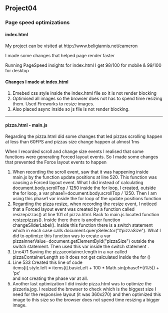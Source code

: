 <h2>Project04</h2>
<h3>Page speed optimizations</h3>
<h4>index.html</h4>
<p>My project can be visited at http://www.beligiannis.net/cameron</p>
<p>I made some changes that helped page render faster</p>
<p>Running PageSpeed insights for index.html I get 98/100 for mobile & 99/100 for desktop</p>
<h4>Changes I made at index.html</h4>
<ol>
<li>Emebed css style inside the index.html file so it is not render blocking</li>
<li>Optimised all images so the browser does not has to spend time resizing them. Used Fireworks to resize images.</li>
<li>Also placed async inside <script async src="js/perfmatters.js"></script> so js file is not render blocking.</li>
</ol>
<hr/>
<h4>pizza.html - main.js</h4>
<p>Regarding the pizza.html did some changes that led pizzas scrolling happen at less than 60FPS and pizzas size change happen at almost 1ms</p>
<p>When I recorded scroll and change size events I realised that some functions were generating Forced layout events. So I made some changes that prevented the Force layout events to happen</p>
<ol>
<li>When recording the scroll event, saw that it was happening inside main.js by the function update positions at line 520. This function was causing a Forced layout event. What I did instead of calculating document.body.scrollTop / 1250 inside the for loop, I created, outside the for loop, a var phase1=document.body.scrollTop / 1250. Then I am using this phase1 var inside the for loop of the update positions function </li>
<li>Regarding the pizza resize, when recording the resize event, I noticed that a  Forced layout event was created by a function called resizepizzas() at line 101 of pizza.html.  Back to main.js located function resizepizzas(). Inside there there is another function changeSliderLabel(). Inside this function there is a switch statement which in each case calls document.querySelector("#pizzaSize").  What I did to optimize this function was to create a var pizzaInnerValue=document.getElementById("pizzaSize") outside the switch statement. Then used this var inside the switch statement  . </li>
<li>Line471 Saving the pizzacontainer.length in a var called pizzaContainerLength so it does not get calculated inside the for ()</li>
<li>Line 533 Created this line of code <br>
items[i].style.left = items[i].basicLeft + 100 * Math.sin(phase1+(i%5)) + 'px' <br>
and not creating the phase var at all.<br>
</li>
<li>Another last optimization I did inside pizza.html was to optimize the pizzeria.jpg. I resized the browser to check which is the biggest size I need for the responsive layout (it was 360x270) and then optimized this image to this size so the browser does not spend time resizing a bigger image.</li>
</ol>
